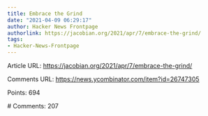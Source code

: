 ```yaml
---
title: Embrace the Grind
date: "2021-04-09 06:29:17"
author: Hacker News Frontpage
authorlink: https://jacobian.org/2021/apr/7/embrace-the-grind/
tags:
- Hacker-News-Frontpage
---
```


<p>Article URL: <a href="https://jacobian.org/2021/apr/7/embrace-the-grind/">https://jacobian.org/2021/apr/7/embrace-the-grind/</a></p>
<p>Comments URL: <a href="https://news.ycombinator.com/item?id=26747305">https://news.ycombinator.com/item?id=26747305</a></p>
<p>Points: 694</p>
<p># Comments: 207</p>
